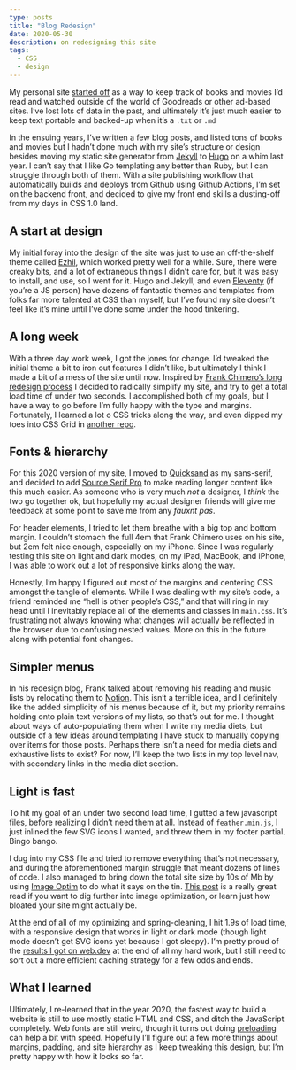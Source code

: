 ```yaml
---
type: posts
title: "Blog Redesign"
date: 2020-05-30
description: on redesigning this site
tags:
  - CSS
  - design
---
```


My personal site [started off](https://medium.com/@brookshelley/why-i-built-a-markdown-book-blog-a07e1a6dd163) as a way to keep track of books and movies I’d read and watched outside of the world of Goodreads or other ad-based sites. I’ve lost lots of data in the past, and ultimately it’s just much easier to keep text portable and backed-up when it’s a `.txt` or `.md`

In the ensuing years, I’ve written a few blog posts, and listed tons of books and movies but I hadn’t done much with my site’s structure or design besides moving my static site generator from [Jekyll](https://jekyllrb.com) to [Hugo](https://gohugo.io) on a whim last year. I can’t say that I like Go templating any better than Ruby, but I can struggle through both of them. With a site publishing workflow that automatically builds and deploys from Github using Github Actions, I’m set on the backend front, and decided to give my front end skills a dusting-off from my days in CSS 1.0 land.

## A start at design

My initial foray into the design of the site was just to use an off-the-shelf theme called [Ezhil](https://themes.gohugo.io/ezhil/), which worked pretty well for a while. Sure, there were creaky bits, and a lot of extraneous things I didn’t care for, but it was easy to install, and use, so I went for it. Hugo and Jekyll, and even [Eleventy](https://www.11ty.dev) (if you’re a JS person) have dozens of fantastic themes and templates from folks far more talented at CSS than myself, but I’ve found my site doesn’t feel like it’s mine until I’ve done some under the hood tinkering. 

## A long week

With a three day work week, I got the jones for change. I’d tweaked the initial theme a bit to iron out features I didn’t like, but ultimately I think I made a bit of a mess of the site until now. Inspired by [Frank Chimero’s long redesign process](https://frankchimero.com/blog/2020/redesign-wrapping-up/) I decided to radically simplify my site, and try to get a total load time of under two seconds. I accomplished both of my goals, but I have a way to go before I’m fully happy with the type and margins. Fortunately, I learned a lot o CSS tricks along the way, and even dipped my toes into CSS Grid in [another repo](https://github.com/brookshelley/brookshelley). 

## Fonts & hierarchy

For this 2020 version of my site, I moved to [Quicksand](https://fonts.adobe.com/fonts/quicksand) as my sans-serif, and decided to add [Source Serif Pro](https://fonts.adobe.com/fonts/source-serif) to make reading longer content like this much easier. As someone who is very much _not_ a designer, I _think_ the two go together ok, but hopefully my actual designer friends will give me feedback at some point to save me from any _fauxnt pas_. 

For header elements, I tried to let them breathe with a big top and bottom margin. I couldn’t stomach the full 4em that Frank Chimero uses on his site, but 2em felt nice enough, especially on my iPhone. Since I was regularly testing this site on light and dark modes, on my iPad, MacBook, and iPhone, I was able to work out a lot of responsive kinks along the way.

Honestly, I’m happy I figured out most of the margins and centering CSS amongst the tangle of elements. While I was dealing with my site’s code, a friend reminded me “hell is other people’s CSS,” and that will ring in my head until I inevitably replace all of the elements and classes in `main.css`. It’s frustrating not always knowing what changes will actually be reflected in the browser due to confusing nested values. More on this in the future along with potential font changes.

## Simpler menus

In his redesign blog, Frank talked about removing his reading and music lists by relocating them to [Notion](https://www.notion.so/Reading-Log-3341e831fc744130bf536a54cd79ec56). This isn’t a terrible idea, and I definitely like the added simplicity of his menus because of it, but my priority remains holding onto plain text versions of my lists, so that’s out for me. I thought about ways of auto-populating them when I write my media diets, but outside of a few ideas around templating I have stuck to manually copying over items for those posts. Perhaps there isn’t a need for media diets and exhaustive lists to exist? For now, I’ll keep the two lists in my top level nav, with secondary links in the media diet section.

## Light is fast

To hit my goal of an under two second load time, I gutted a few javascript files, before realizing I didn’t need them at all. Instead of `feather.min.js`, I just inlined the few SVG icons I wanted, and threw them in my footer partial. Bingo bango. 

I dug into my CSS file and tried to remove everything that’s not necessary, and during the aforementioned margin struggle that meant dozens of lines of code. I also managed to bring down the total site size by 10s of Mb by using [Image Optim](https://imageoptim.com/mac) to do what it says on the tin. [This post](https://developers.google.com/web/fundamentals/performance/optimizing-content-efficiency/automating-image-optimization/) is a really great read if you want to dig further into image optimization, or learn just how bloated your site might actually be.

At the end of all of my optimizing and spring-cleaning, I hit 1.9s of load time, with a responsive design that works in light or dark mode (though light mode doesn’t get SVG icons yet because I got sleepy). I’m pretty proud of the [results I got on web.dev](https://lighthouse-dot-webdotdevsite.appspot.com//lh/html?url=https%3A%2F%2Fwww.brookshelley.com) at the end of all my hard work, but I still need to sort out a more efficient caching strategy for a few odds and ends.

## What I learned

Ultimately, I re-learned that in the year 2020, the fastest way to build a website is still to use mostly static HTML and CSS, and ditch the JavaScript completely. Web fonts are still weird, though it turns out doing [preloading](https://csswizardry.com/2020/05/the-fastest-google-fonts/) can help a bit with speed. Hopefully I’ll figure out a few more things about margins, padding, and site hierarchy as I keep tweaking this design, but I’m pretty happy with how it looks so far.